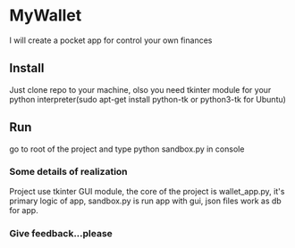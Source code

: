 # MyWallet
I will create a pocket app for control your own finances

## Install
Just clone repo to your machine, olso you need tkinter module for your python interpreter(sudo apt-get install python-tk or python3-tk  for Ubuntu)

## Run
go to root of the project and type python sandbox.py in console

### Some details of realization

Project use tkinter GUI module, the core of the project is wallet_app.py, it's primary logic of app, sandbox.py is run app with gui, json files work as db for app. 

### Give feedback...please
